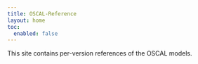 ```yaml
---
title: OSCAL-Reference
layout: home
toc:
  enabled: false
---
```


<!-- TODO: flesh this out -->
This site contains per-version references of the OSCAL models.
